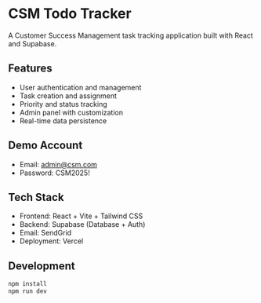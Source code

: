 # CSM Todo Tracker

A Customer Success Management task tracking application built with React and Supabase.

## Features
- User authentication and management
- Task creation and assignment
- Priority and status tracking
- Admin panel with customization
- Real-time data persistence

## Demo Account
- Email: admin@csm.com
- Password: CSM2025!

## Tech Stack
- Frontend: React + Vite + Tailwind CSS
- Backend: Supabase (Database + Auth)
- Email: SendGrid
- Deployment: Vercel

## Development
```bash
npm install
npm run dev